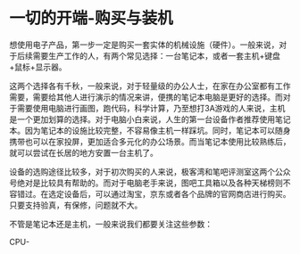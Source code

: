 # 一切的开端-购买与装机
想使用电子产品，第一步一定是购买一套实体的机械设施（硬件）。一般来说，对于后续需要生产工作的人，有两个常见选择：一台笔记本，或者一套主机+键盘+鼠标+显示器。

这两个选择各有千秋，一般来说，对于轻量级的办公人士，在家在办公室都有工作需要，需要给其他人进行演示的情况来讲，便携的笔记本电脑是更好的选择。而对于需要使用电脑进行画图，跑代码，科学计算，乃至想打3A游戏的人来说，主机是一个更加划算的选择。对于电脑小白来说，人生的第一台设备作者推荐使用笔记本。因为笔记本的设施比较完整，不容易像主机一样踩坑。同时，笔记本可以随身携带也可以在家投屏，更加适合多元化的办公场景。而当笔记本使用比较熟练后，就可以尝试在长居的地方安置一台主机了。

设备的选购途径比较多，对于初次购买的人来说，极客湾和笔吧评测室这两个公众号绝对是比较具有帮助的。而对于电脑老手来说，图吧工具箱以及各种天梯榜则不容错过。在选定设备后，可以通过淘宝，京东或者各个品牌的官网商店进行购买。只要支持验真，有保修，问题就不大。

不管是笔记本还是主机，一般来说我们都要关注这些参数：

CPU-
